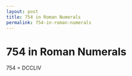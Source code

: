 ```yaml
---
layout: post
title: 754 in Roman Numerals
permalink: 754-in-roman-numerals
---
```


# 754 in Roman Numerals

754 = DCCLIV
